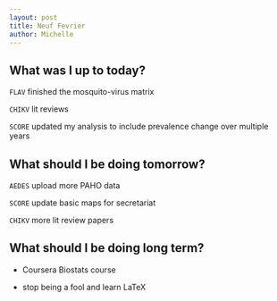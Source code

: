 ```yaml
---
layout: post
title: Neuf Fevrier
author: Michelle
---
```


## What was I up to today?

`FLAV` finished the mosquito-virus matrix

`CHIKV` lit reviews

`SCORE` updated my analysis to include prevalence change over multiple years

## What should I be doing tomorrow?

`AEDES` upload more PAHO data

`SCORE` update basic maps for secretariat

`CHIKV` more lit review papers

## What should I be doing long term?

* Coursera Biostats course

* stop being a fool and learn LaTeX


<i class="fa fa-code" style="color:pink"> </i>




